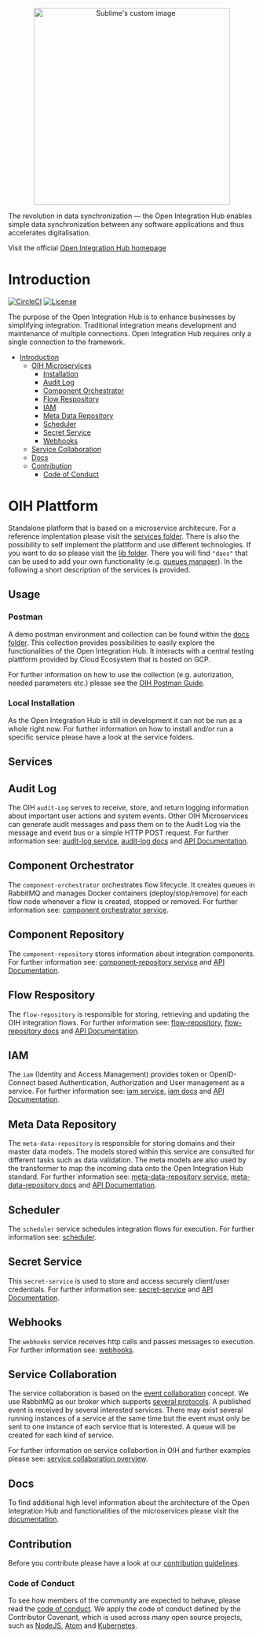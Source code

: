 <p align="center">
  <img src="https://github.com/openintegrationhub/openintegrationhub/blob/master/Assets/medium-oih-einzeilig-zentriert.jpg" alt="Sublime's custom image" width="400"/>
</p>

The revolution in data synchronization — the Open Integration Hub enables simple data synchronization between any software applications and thus accelerates digitalisation.

Visit the official [Open Integration Hub homepage](https://www.openintegrationhub.org/)

# Introduction

[![CircleCI](https://circleci.com/gh/openintegrationhub/openintegrationhub/tree/master.svg?style=svg)](https://circleci.com/gh/openintegrationhub/openintegrationhub/tree/master)
[![License](https://img.shields.io/badge/License-Apache%202.0-yellow.svg)](LICENSE)

The purpose of the Open Integration Hub is to enhance businesses by simplifying integration. Traditional integration means development and maintenance of multiple connections.
Open Integration Hub requires only a single connection to the framework.

- [Introduction](#introduction)
  - [OIH Microservices](#oih-microservices)
    - [Installation](#installation)
    - [Audit Log](#audit-log)
    - [Component Orchestrator](#component-orchestrator)
    - [Flow Respository](#flow-respository)
    - [IAM](#iam)
    - [Meta Data Repository](#meta-data-repository)
    - [Scheduler](#scheduler)
    - [Secret Service](#secret-service)
    - [Webhooks](#webhooks)
  - [Service Collaboration](#service-collaboration)
  - [Docs](#docs)
  - [Contribution](#contribution)
    - [Code of Conduct](#code-of-conduct)

# OIH Plattform
Standalone platform that is based on a microservice architecure. For a reference implentation please visit the [services folder](services). There is also the possibility to self implement the plattform and use different technologies. If you want to do so please visit the [lib folder](lib). There you will find `"daos"` that can be used to add your own functionality (e.g. [queues manager](https://github.com/openintegrationhub/openintegrationhub/blob/master/lib/component-orchestrator/src/QueuesManager.js#L2)). In the following a short description of the services is provided. 

## Usage

### Postman

A demo postman environment and collection can be found within the [docs folder](docs). This collection provides possibilities to easily explore the functionalities of the Open Integration Hub. It interacts with a central testing plattform provided by Cloud Ecosystem that is hosted on GCP.

For further information on how to use the collection (e.g. autorization, needed parameters etc.) please see the [OIH Postman Guide](docs/oihPostmanGuide.md).

### Local Installation

As the Open Integration Hub is still in development it can not be run as a whole right now.
For further information on how to install and/or run a specific service please have a look at the service folders.

## Services

## Audit Log

The OIH `audit-Log` serves to receive, store, and return logging information about important user actions and system events. Other OIH Microservices can generate audit messages and pass them on to the Audit Log via the message and event bus or a simple HTTP POST request. For further information see: [audit-log service](services/audit-log), [audit-log docs](docs/services/AuditLog) and [API Documentation](http://auditlog.openintegrationhub.com/api-docs/).

## Component Orchestrator

The `component-orchestrator` orchestrates flow lifecycle. It creates queues in RabbitMQ and manages Docker containers (deploy/stop/remove) for each flow node whenever a flow is created, stopped or removed.
For further information see: [component orchestrator service](services/component-orchestrator).

## Component Repository

The `component-repository` stores information about integration components.  For further information see: [component-repository service](https://github.com/openintegrationhub/openintegrationhub/tree/master/services/component-repository) and [API Documentation](http://component-repository.openintegrationhub.com/api-docs/).

## Flow Respository

The `flow-repository` is responsible for storing, retrieving and updating the OIH integration flows. 
For further information see: [flow-repository](services/integration-content-repository), [flow-repository docs](docs/services/FlowRepository.md) and [API Documentation](http://flow-repository.openintegrationhub.com/api-docs/).

## IAM

The `iam` (Identity and Access Management) provides token or OpenID-Connect based Authentication, Authorization and User management as a service.
For further information see: [iam service](services/iam), [iam docs](docs/services/IAM) and [API Documentation](http://iam.openintegrationhub.com/api-docs/).

## Meta Data Repository

The `meta-data-repository` is responsible for storing domains and their master data models. The models stored within this service are consulted for different tasks such as data validation. The meta models are also used by the transformer to map the incoming data onto the Open Integration Hub standard. For further information see: [meta-data-repository service](services/meta-data-repository), [meta-data-repository docs](docs/services/MetaDataRepository.md) and [API Documentation](http://metadata.openintegrationhub.com/api-docs/).

## Scheduler

The `scheduler` service schedules integration flows for execution. For further information see: [scheduler](services/scheduler).

## Secret Service

This `secret-service` is used to store and access securely client/user credentials. For further information see: [secret-service](services/secret-service) and [API Documentation](http://skm.openintegrationhub.com/api-docs/).

## Webhooks

The `webhooks` service receives http calls and passes messages to execution. For further information see: [webhooks](services/communication-router).

## Service Collaboration

The service collaboration is based on the [event collaboration](https://martinfowler.com/eaaDev/EventCollaboration.html) concept. We use RabbitMQ as our broker which supports [several protocols](https://www.rabbitmq.com/protocols.html).
A published event is received by several interested services. There may exist several running instances of a service at the same time but the event must only be sent to one instance of each service that is interested. A queue will be created for each kind of service.

For further information on service collabortion in OIH and further examples please see: [service collaboration overview](docs/ServiceCollaborationOverview.md).

## Docs

To find additional high level information about the architecture of the Open Integration Hub and functionalities of the microservices please visit the [documentation](docs).

## Contribution

Before you contribute please have a look at our [contribution guidelines](CONTRIBUTING.md).

### Code of Conduct

To see how members of the community are expected to behave, please read the [code of conduct](CODE_OF_CONDUCT.md). We apply the code of conduct defined by the Contributor Covenant, which is used across many open source projects, such as [NodeJS](https://github.com/nodejs/node), [Atom](https://github.com/atom/atom) and [Kubernetes](https://github.com/kubernetes/kubernetes).
